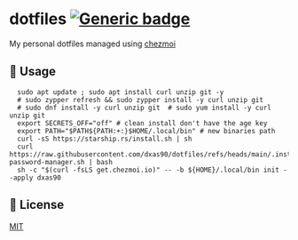 # dotfiles [![Generic badge](https://img.shields.io/badge/Version-v1.0.0-<COLOR>.svg)](https://shields.io/)

My personal dotfiles managed using [chezmoi](https://github.com/twpayne/chezmoi)

## 🚀 Usage

```console
  sudo apt update ; sudo apt install curl unzip git -y
  # sudo zypper refresh && sudo zypper install -y curl unzip git
  # sudo dnf install -y curl unzip git  # sudo yum install -y curl unzip git
  export SECRETS_OFF="off" # clean install don't have the age key
  export PATH="$PATH${PATH:+:}$HOME/.local/bin" # new binaries path
  curl -sS https://starship.rs/install.sh | sh
  curl https://raw.githubusercontent.com/dxas90/dotfiles/refs/heads/main/.install-password-manager.sh | bash
  sh -c "$(curl -fsLS get.chezmoi.io)" -- -b ${HOME}/.local/bin init --apply dxas90
```

## 📝 License

[MIT](https://github.com/dxas90/dotfiles/blob/master/LICENSE)
